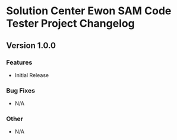 # Solution Center Ewon SAM Code Tester Project Changelog

## Version 1.0.0
### Features
- Initial Release
### Bug Fixes
- N/A
### Other
- N/A
